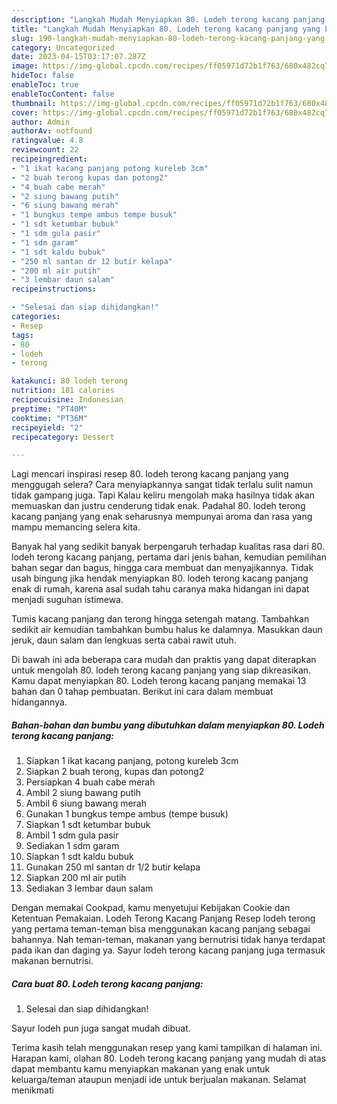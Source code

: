 ```yaml
---
description: "Langkah Mudah Menyiapkan 80. Lodeh terong kacang panjang yang Lezat}"
title: "Langkah Mudah Menyiapkan 80. Lodeh terong kacang panjang yang Lezat}"
slug: 190-langkah-mudah-menyiapkan-80-lodeh-terong-kacang-panjang-yang-lezat
category: Uncategorized
date: 2023-04-15T03:17:07.287Z
image: https://img-global.cpcdn.com/recipes/ff05971d72b1f763/680x482cq70/80-lodeh-terong-kacang-panjang-foto-resep-utama.jpg
hideToc: false
enableToc: true
enableTocContent: false
thumbnail: https://img-global.cpcdn.com/recipes/ff05971d72b1f763/680x482cq70/80-lodeh-terong-kacang-panjang-foto-resep-utama.jpg
cover: https://img-global.cpcdn.com/recipes/ff05971d72b1f763/680x482cq70/80-lodeh-terong-kacang-panjang-foto-resep-utama.jpg
author: Admin
authorAv: notfound
ratingvalue: 4.8
reviewcount: 22
recipeingredient:
- "1 ikat kacang panjang potong kureleb 3cm"
- "2 buah terong kupas dan potong2"
- "4 buah cabe merah"
- "2 siung bawang putih"
- "6 siung bawang merah"
- "1 bungkus tempe ambus tempe busuk"
- "1 sdt ketumbar bubuk"
- "1 sdm gula pasir"
- "1 sdm garam"
- "1 sdt kaldu bubuk"
- "250 ml santan dr 12 butir kelapa"
- "200 ml air putih"
- "3 lembar daun salam"
recipeinstructions:

- "Selesai dan siap dihidangkan!"
categories:
- Resep
tags:
- 80
- lodeh
- terong

katakunci: 80 lodeh terong 
nutrition: 181 calories
recipecuisine: Indonesian
preptime: "PT40M"
cooktime: "PT36M"
recipeyield: "2"
recipecategory: Dessert

---
```



Lagi mencari inspirasi resep 80. lodeh terong kacang panjang yang menggugah selera? Cara menyiapkannya sangat tidak terlalu sulit namun tidak gampang juga. Tapi Kalau keliru mengolah maka hasilnya tidak akan memuaskan dan justru cenderung tidak enak. Padahal 80. lodeh terong kacang panjang yang enak seharusnya mempunyai aroma dan rasa yang mampu memancing selera kita.


Banyak hal yang sedikit banyak berpengaruh terhadap kualitas rasa dari 80. lodeh terong kacang panjang, pertama dari jenis bahan, kemudian pemilihan bahan segar dan bagus, hingga cara membuat dan menyajikannya. Tidak usah bingung jika hendak menyiapkan 80. lodeh terong kacang panjang enak di rumah, karena asal sudah tahu caranya maka hidangan ini dapat menjadi suguhan istimewa.

Tumis kacang panjang dan terong hingga setengah matang. Tambahkan sedikit air kemudian tambahkan bumbu halus ke dalamnya. Masukkan daun jeruk, daun salam dan lengkuas serta cabai rawit utuh.


Di bawah ini ada beberapa cara mudah dan praktis yang dapat diterapkan untuk mengolah 80. lodeh terong kacang panjang yang siap dikreasikan. Kamu dapat menyiapkan 80. Lodeh terong kacang panjang memakai 13 bahan dan 0 tahap pembuatan. Berikut ini cara dalam membuat hidangannya.

<!--inarticleads1-->

##### Bahan-bahan dan bumbu yang dibutuhkan dalam menyiapkan 80. Lodeh terong kacang panjang:

1. Siapkan 1 ikat kacang panjang, potong kureleb 3cm
1. Siapkan 2 buah terong, kupas dan potong2
1. Persiapkan 4 buah cabe merah
1. Ambil 2 siung bawang putih
1. Ambil 6 siung bawang merah
1. Gunakan 1 bungkus tempe ambus (tempe busuk)
1. Siapkan 1 sdt ketumbar bubuk
1. Ambil 1 sdm gula pasir
1. Sediakan 1 sdm garam
1. Siapkan 1 sdt kaldu bubuk
1. Gunakan 250 ml santan dr 1/2 butir kelapa
1. Siapkan 200 ml air putih
1. Sediakan 3 lembar daun salam


Dengan memakai Cookpad, kamu menyetujui Kebijakan Cookie dan Ketentuan Pemakaian. Lodeh Terong Kacang Panjang Resep lodeh terong yang pertama teman-teman bisa menggunakan kacang panjang sebagai bahannya. Nah teman-teman, makanan yang bernutrisi tidak hanya terdapat pada ikan dan daging ya. Sayur lodeh terong kacang panjang juga termasuk makanan bernutrisi. 

<!--inarticleads2-->

##### Cara buat 80. Lodeh terong kacang panjang:


1. Selesai dan siap dihidangkan!

Sayur lodeh pun juga sangat mudah dibuat. 

Terima kasih telah menggunakan resep yang kami tampilkan di halaman ini. Harapan kami, olahan 80. Lodeh terong kacang panjang yang mudah di atas dapat membantu kamu menyiapkan makanan yang enak untuk keluarga/teman ataupun menjadi ide untuk berjualan makanan. Selamat menikmati
